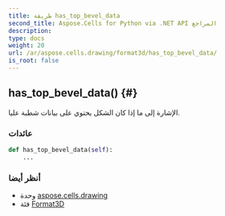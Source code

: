 ```yaml
---
title: طريقة has_top_bevel_data
second_title: Aspose.Cells for Python via .NET API المراجع
description:
type: docs
weight: 20
url: /ar/aspose.cells.drawing/format3d/has_top_bevel_data/
is_root: false
---
```

##  has_top_bevel_data() {#}
الإشارة إلى ما إذا كان الشكل يحتوي على بيانات شطبة عليا.


###  عائدات




```python
def has_top_bevel_data(self):
    ...
```





###  أنظر أيضا
* وحدة [aspose.cells.drawing](../../)
* فئة [Format3D](/cells/python-net/ar/aspose.cells.drawing/format3d)
